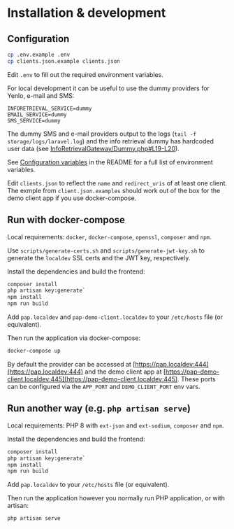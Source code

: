 # Installation & development

## Configuration

```sh
cp .env.example .env
cp clients.json.example clients.json
```

Edit `.env` to fill out the required environment variables.

For local development it can be useful to use the dummy providers for Yenlo, e-mail and SMS:

```
INFORETRIEVAL_SERVICE=dummy
EMAIL_SERVICE=dummy
SMS_SERVICE=dummy
```

The dummy SMS and e-mail providers output to the logs (`tail -f storage/logs/laravel.log`) and the info retrieval dummy has hardcoded user data (see [InfoRetrievalGateway/Dummy.php#L19-L20](https://github.com/minvws/ggd-patientid-auth-provider/blob/a21f7d46d9c13a8362d6bee7df50f55b022c1b4c/app/Services/InfoRetrievalGateway/Dummy.php#L19-L20)).

See [Configuration variables](./README.md#configuration-variables) in the README for a full list of environment variables.

Edit `clients.json` to reflect the `name` and `redirect_uris` of at least one client. The exmple from `client.json.examples` should work out of the box for the demo client app if you use docker-compose.

## Run with docker-compose

Local requirements: `docker`, `docker-compose`, `openssl`, `composer` and `npm`.

Use `scripts/generate-certs.sh` and `scripts/generate-jwt-key.sh` to generate the `localdev` SSL certs and the JWT key, respectively.

Install the dependencies and build the frontend:

```sh
composer install
php artisan key:generate`
npm install
npm run build
```

Add `pap.localdev` and `pap-demo-client.localdev` to your `/etc/hosts` file (or equivalent).

Then run the application via docker-compose:
```sh
docker-compose up
```

By default the provider can be accessed at [https://pap.localdev:444](https://pap.localdev:444) and the demo client app at [https://pap-demo-client.localdev:445](https://pap-demo-client.localdev:445). These ports can be configured via the `APP_PORT` and `DEMO_CLIENT_PORT` env vars.

## Run another way (e.g. `php artisan serve`)

Local requirements: PHP 8 with `ext-json` and `ext-sodium`, `composer` and `npm`.

Install the dependencies and build the frontend:

```sh
composer install
php artisan key:generate`
npm install
npm run build
```

Add `pap.localdev` to your `/etc/hosts` file (or equivalent).

Then run the application however you normally run PHP application, or with artisan:

```
php artisan serve
```
